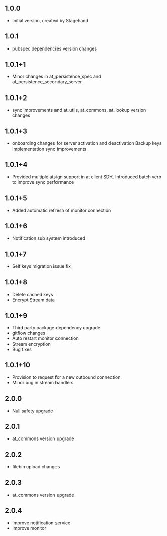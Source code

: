 ## 1.0.0
- Initial version, created by Stagehand
## 1.0.1
- pubspec dependencies version changes
## 1.0.1+1
- Minor changes in at_persistence_spec and at_persistence_secondary_server
## 1.0.1+2
- sync improvements and at_utils, at_commons, at_lookup version changes
## 1.0.1+3
- onboarding changes for server activation and deactivation Backup keys implementation sync improvements
## 1.0.1+4
- Provided multiple atsign support in at client SDK. Introduced batch verb to improve sync performance
## 1.0.1+5
- Added automatic refresh of monitor connection
## 1.0.1+6
- Notification sub system introduced
## 1.0.1+7
- Self keys migration issue fix
## 1.0.1+8
- Delete cached keys
- Encrypt Stream data
## 1.0.1+9
- Third party package dependency upgrade
- gitflow changes
- Auto restart monitor connection
- Stream encryption
- Bug fixes
## 1.0.1+10
- Provision to request for a new outbound connection.
- Minor bug in stream handlers
## 2.0.0
- Null safety upgrade
## 2.0.1
- at_commons version upgrade
## 2.0.2
- filebin upload changes
## 2.0.3
- at_commons version upgrade
## 2.0.4
- Improve notification service
- Improve monitor